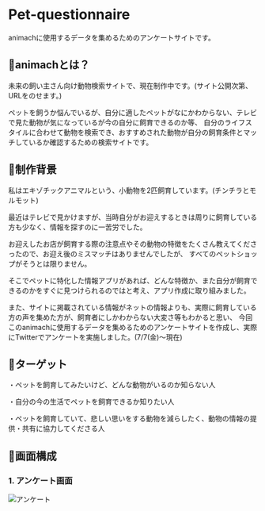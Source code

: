# Pet-questionnaire

animachに使用するデータを集めるためのアンケートサイトです。

## 🔷animachとは？

未来の飼い主さん向け動物検索サイトで、現在制作中です。(サイト公開次第、URLをのせます。)

ペットを飼うか悩んでいるが、自分に適したペットがなにかわからない、テレビで見た動物が気になっているが今の自分に飼育できるのか等、
自分のライフスタイルに合わせて動物を検索でき、おすすめされた動物が自分の飼育条件とマッチしているか確認するための検索サイトです。

## 🔷制作背景

私はエキゾチックアニマルという、小動物を2匹飼育しています。(チンチラとモルモット)

最近はテレビで見かけますが、当時自分がお迎えするときは周りに飼育している方も少なく、情報を探すのに一苦労でした。

お迎えしたお店が飼育する際の注意点やその動物の特徴をたくさん教えてくださったので、お迎え後のミスマッチはありませんでしたが、
すべてのペットショップがそうとは限りません。

そこでペットに特化した情報アプリがあれば、どんな特徴か、また自分が飼育できるのかをすぐに見つけられるのではと考え、アプリ作成に取り組みました。

また、サイトに掲載されている情報がネットの情報よりも、実際に飼育している方の声を集めた方が、飼育者にしかわからない大変さ等もわかると思い、
今回このanimachに使用するデータを集めるためのアンケートサイトを作成し、実際にTwitterでアンケートを実施しました。(7/7(金)～現在)

## 🔷ターゲット

・ペットを飼育してみたいけど、どんな動物がいるのか知らない人

・自分の今の生活でペットを飼育できるか知りたい人

・ペットを飼育していて、悲しい思いをする動物を減らしたく、動物の情報の提供・共有に協力してくださる人

## 🔷画面構成
### 1. アンケート画面
![アンケート](https://github.com/miyazawa1998/Pet-questionnaire/assets/67350277/e0ccedef-34f6-403a-98c4-66c6512e9b0b)
